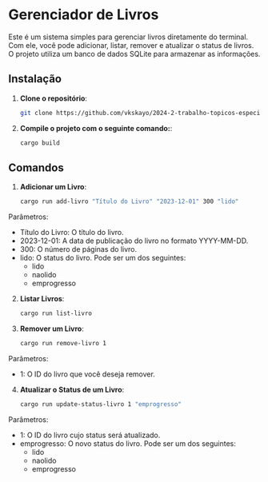 # Gerenciador de Livros

Este é um sistema simples para gerenciar livros diretamente do terminal. Com ele, você pode adicionar, listar, remover e atualizar o status de livros. O projeto utiliza um banco de dados SQLite para armazenar as informações.

## Instalação

1. **Clone o repositório**:
   ```bash
   git clone https://github.com/vkskayo/2024-2-trabalho-topicos-especiais-rust.git
2. **Compile o projeto com o seguinte comando:**:
   ```bash
   cargo build

## Comandos

1. **Adicionar um Livro**:
   
   ```bash
   cargo run add-livro "Título do Livro" "2023-12-01" 300 "lido"
 Parâmetros:
* Título do Livro: O título do livro.
* 2023-12-01: A data de publicação do livro no formato YYYY-MM-DD.
* 300: O número de páginas do livro.
* lido: O status do livro. Pode ser um dos seguintes:
  * lido
  * naolido
  * emprogresso

2. **Listar Livros**:
   
   ```bash
   cargo run list-livro
4. **Remover um Livro**:
   
   ```bash
   cargo run remove-livro 1
 Parâmetros:
 * 1: O ID do livro que você deseja remover.
   
4. **Atualizar o Status de um Livro**:
   
   ```bash
   cargo run update-status-livro 1 "emprogresso"
Parâmetros:
* 1: O ID do livro cujo status será atualizado.
* emprogresso: O novo status do livro. Pode ser um dos seguintes:
  * lido
  * naolido
  * emprogresso
